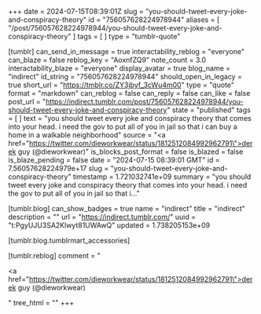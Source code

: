 +++
date = 2024-07-15T08:39:01Z
slug = "you-should-tweet-every-joke-and-conspiracy-theory"
id = "756057628224978944"
aliases = [ "/post/756057628224978944/you-should-tweet-every-joke-and-conspiracy-theory" ]
tags = [ ]
type = "tumblr-quote"

[tumblr]
can_send_in_message = true
interactability_reblog = "everyone"
can_blaze = false
reblog_key = "AoxnfZQ9"
note_count = 3.0
interactability_blaze = "everyone"
display_avatar = true
blog_name = "indirect"
id_string = "756057628224978944"
should_open_in_legacy = true
short_url = "https://tmblr.co/ZY3jbyf_3cWu4m00"
type = "quote"
format = "markdown"
can_reblog = false
can_reply = false
can_like = false
post_url = "https://indirect.tumblr.com/post/756057628224978944/you-should-tweet-every-joke-and-conspiracy-theory"
state = "published"
tags = [ ]
text = "you should tweet every joke and conspiracy theory that comes into your head. i need the gov to put all of you in jail so that i can buy a home in a walkable neighborhood"
source = "<a href=\"https://twitter.com/dieworkwear/status/1812512084992962791\">derek guy (@dieworkwear)</a>"
is_blocks_post_format = false
is_blazed = false
is_blaze_pending = false
date = "2024-07-15 08:39:01 GMT"
id = 7.56057628224979e+17
slug = "you-should-tweet-every-joke-and-conspiracy-theory"
timestamp = 1.721032741e+09
summary = "you should tweet every joke and conspiracy theory that comes into your head. i need the gov to put all of you in jail so that i..."

[tumblr.blog]
can_show_badges = true
name = "indirect"
title = "indirect"
description = ""
url = "https://indirect.tumblr.com/"
uuid = "t:PgyUJU3SA2Klwyt81UWAwQ"
updated = 1.738205153e+09

[tumblr.blog.tumblrmart_accessories]

[tumblr.reblog]
comment = "<p><a href=\"https://twitter.com/dieworkwear/status/1812512084992962791\">derek guy (@dieworkwear)</a></p>"
tree_html = ""
+++
